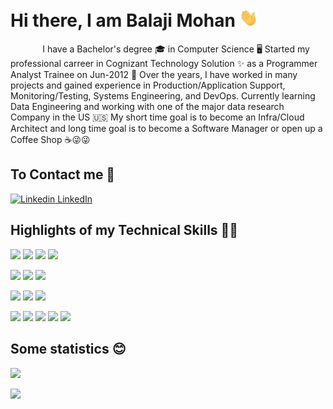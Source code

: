 <h1>Hi there, I am Balaji Mohan <img src="https://raw.githubusercontent.com/ABSphreak/ABSphreak/master/gifs/Hi.gif" width="30px"> </h1>

<p1> &nbsp;&nbsp;&nbsp;&nbsp;&nbsp;&nbsp;&nbsp;&nbsp;&nbsp;&nbsp;&nbsp;&nbsp; I have a Bachelor's degree 🎓 in Computer Science 🖥️  Started my professional carreer in Cognizant Technology Solution ✨ as a Programmer Analyst Trainee on Jun-2012 📆  Over the years, I have worked in many projects and gained experience in Production/Application Support, Monitoring/Testing, Systems Engineering, and DevOps. Currently learning Data Engineering and working with one of the major data research Company in the US 🇺🇸  My short time goal is to become an Infra/Cloud Architect and long time goal is to become a Software Manager or open up a Coffee Shop ☕️😜😜 </p1>
<Contact Me section>
  <h2>To Contact me 🤙 </h2>
  
[![Linkedin](https://i.stack.imgur.com/gVE0j.png) LinkedIn](https://www.linkedin.com/in/balaji-mohan/)
&nbsp;

<Badges Section>
  <h2>Highlights of my Technical Skills 🤹🏻 </h2>
  
<img src="https://img.shields.io/badge/-Operating%20Systems-0078D7?logo=cloud&logoColor=white&logoWidth=30"> <img src="https://img.shields.io/badge/-Linux-61DAFB?logo=cloud&logoColor=white&style=flat-square&logoWidth=30"> <img src="https://img.shields.io/badge/-Windows-61DAFB?logo=cloud&logoColor=white&style=flat-square&logoWidth=30"> <img src="https://img.shields.io/badge/-macOS-61DAFB?logo=cloud&logoColor=white&style=flat-square&logoWidth=30">

<img src="https://img.shields.io/badge/-Cloud-0078D7?logo=cloud&logoColor=white&logoWidth=30"> <img src="https://img.shields.io/badge/-AWS-61DAFB?logo=cloud&logoColor=white&style=flat-square&logoWidth=30"> <img src="https://img.shields.io/badge/-Azure-61DAFB?logo=cloud&logoColor=white&style=flat-square&logoWidth=30">

<img src="https://img.shields.io/badge/-Containers-0078D7?logo=cloud&logoColor=white&logoWidth=30"> <img src="https://img.shields.io/badge/-Docker-61DAFB?logo=cloud&logoColor=white&style=flat-square&logoWidth=30"> <img src="https://img.shields.io/badge/-Kubernetes-61DAFB?logo=cloud&logoColor=white&style=flat-square&logoWidth=30">

<img src="https://img.shields.io/badge/-CiCd-0078D7?logo=cloud&logoColor=white&logoWidth=30"> <img src="https://img.shields.io/badge/-Jenkins-61DAFB?logo=cloud&logoColor=white&style=flat-square&logoWidth=30"> <img src="https://img.shields.io/badge/-AWS%20CodePipelines-61DAFB?logo=cloud&logoColor=white&style=flat-square&logoWidth=30"> <img src="https://img.shields.io/badge/-Azure%20DevOps-61DAFB?logo=cloud&logoColor=white&style=flat-square&logoWidth=30"> <img src="https://img.shields.io/badge/-GitHub%20Actions-61DAFB?logo=cloud&logoColor=white&style=flat-square&logoWidth=30">

  
  <h2>Some statistics 😊</h2>
<Profile views>

![](https://komarev.com/ghpvc/?username=bm0han&color=ff69b4)

<GitHub Stats>
<img height="180em" src="https://github-readme-stats.vercel.app/api?username=bm0han&theme=dark&show_icons=true&show_icons=true&hide_border=true&&count_private=true&include_all_commits=true" />
